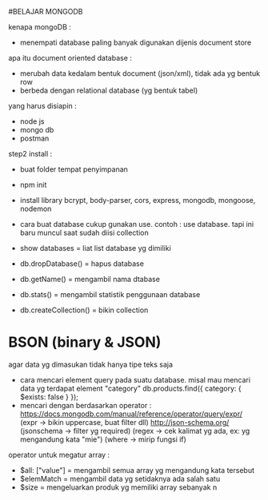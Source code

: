 #BELAJAR MONGODB

kenapa mongoDB :

- menempati database paling banyak digunakan dijenis document store

apa itu document oriented database :

- merubah data kedalam bentuk document (json/xml), tidak ada yg bentuk row
- berbeda dengan relational database (yg bentuk tabel)

yang harus disiapin :

- node js
- mongo db
- postman

step2 install :

- buat folder tempat penyimpanan
- npm init
- install library bcrypt, body-parser, cors, express, mongodb, mongoose, nodemon

- cara buat database cukup gunakan use. contoh : use database. tapi ini baru muncul saat sudah diisi collection
- show databases = liat list database yg dimiliki
- db.dropDatabase() = hapus database
- db.getName() = mengambil nama dtabase
- db.stats() = mengambil statistik penggunaan database
- db.createCollection() = bikin collection

# BSON (binary & JSON)

agar data yg dimasukan tidak hanya tipe teks saja

- cara mencari element query pada suatu database. misal mau mencari data yg terdapat element "category"
  db.products.find({
  category: {
  $exists: false
  }
  });
- mencari dengan berdasarkan operator :
  https://docs.mongodb.com/manual/reference/operator/query/expr/ (expr -> bikin uppercase, buat filter dll)
  http://json-schema.org/ (jsonschema -> filter yg required)
  (regex -> cek kalimat yg ada, ex: yg mengandung kata "mie")
  (where -> mirip fungsi if)

operator untuk megatur array :

- $all: ["value"] = mengambil semua array yg mengandung kata tersebut
- $elemMatch = mengambil data yg setidaknya ada salah satu
- $size = mengeluarkan produk yg memiliki array sebanyak n
